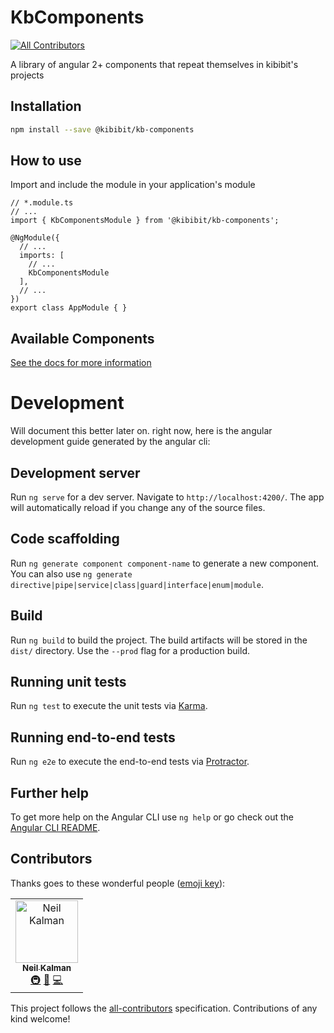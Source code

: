 # KbComponents
[![All Contributors](https://img.shields.io/badge/all_contributors-1-orange.svg?style=flat-square)](#contributors)

A library of angular 2+ components that repeat themselves in kibibit's projects

## Installation

```bash
npm install --save @kibibit/kb-components
```

## How to use

Import and include the module in your application's module

```
// *.module.ts
// ...
import { KbComponentsModule } from '@kibibit/kb-components';

@NgModule({
  // ...
  imports: [
    // ...
    KbComponentsModule
  ],
  // ...
})
export class AppModule { }
```

## Available Components

[See the docs for more information](http://kibibit.io/kb-components)

# Development

Will document this better later on. right now,
here is the angular development guide generated by the angular cli:

## Development server

Run `ng serve` for a dev server. Navigate to `http://localhost:4200/`. The app will automatically reload if you change any of the source files.

## Code scaffolding

Run `ng generate component component-name` to generate a new component. You can also use `ng generate directive|pipe|service|class|guard|interface|enum|module`.

## Build

Run `ng build` to build the project. The build artifacts will be stored in the `dist/` directory. Use the `--prod` flag for a production build.

## Running unit tests

Run `ng test` to execute the unit tests via [Karma](https://karma-runner.github.io).

## Running end-to-end tests

Run `ng e2e` to execute the end-to-end tests via [Protractor](http://www.protractortest.org/).

## Further help

To get more help on the Angular CLI use `ng help` or go check out the [Angular CLI README](https://github.com/angular/angular-cli/blob/master/README.md).

## Contributors

Thanks goes to these wonderful people ([emoji key](https://allcontributors.org/docs/en/emoji-key)):

<!-- ALL-CONTRIBUTORS-LIST:START - Do not remove or modify this section -->
<!-- prettier-ignore -->
<table><tr><td align="center"><a href="http://thatkookooguy.kibibit.io"><img src="https://avatars3.githubusercontent.com/u/10427304?v=4" width="100px;" alt="Neil Kalman"/><br /><sub><b>Neil Kalman</b></sub></a><br /><a href="#infra-Thatkookooguy" title="Infrastructure (Hosting, Build-Tools, etc)">🚇</a> <a href="#design-Thatkookooguy" title="Design">🎨</a> <a href="https://github.com/kibibit/kb-components/commits?author=Thatkookooguy" title="Code">💻</a></td></tr></table>
<!-- ALL-CONTRIBUTORS-LIST:END -->

This project follows the [all-contributors](https://github.com/all-contributors/all-contributors) specification. Contributions of any kind welcome!
